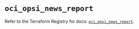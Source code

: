 # `oci_opsi_news_report`

Refer to the Terraform Registry for docs: [`oci_opsi_news_report`](https://registry.terraform.io/providers/hashicorp/oci/7.19.0/docs/resources/opsi_news_report).
